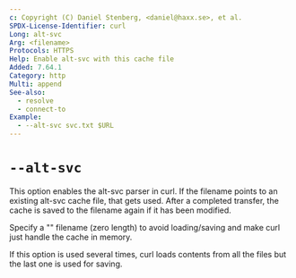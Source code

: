 ```yaml
---
c: Copyright (C) Daniel Stenberg, <daniel@haxx.se>, et al.
SPDX-License-Identifier: curl
Long: alt-svc
Arg: <filename>
Protocols: HTTPS
Help: Enable alt-svc with this cache file
Added: 7.64.1
Category: http
Multi: append
See-also:
  - resolve
  - connect-to
Example:
  - --alt-svc svc.txt $URL
---
```


# `--alt-svc`

This option enables the alt-svc parser in curl. If the filename points to an
existing alt-svc cache file, that gets used. After a completed transfer, the
cache is saved to the filename again if it has been modified.

Specify a "" filename (zero length) to avoid loading/saving and make curl just
handle the cache in memory.

If this option is used several times, curl loads contents from all the
files but the last one is used for saving.
